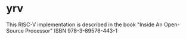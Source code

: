 # yrv

This RISC-V implementation is described in the book "Inside An Open-Source Processor"  ISBN 978-3-89576-443-1
